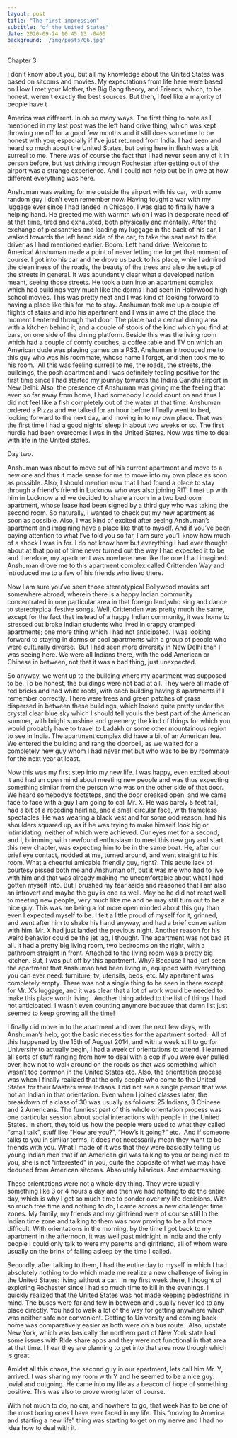 ```yaml
---
layout: post
title: "The first impression"
subtitle: "of the United States"
date: 2020-09-24 10:45:13 -0400
background: '/img/posts/06.jpg'
---
```

<p>Chapter 3</p>
<!-- /wp:paragraph -->

<!-- wp:paragraph -->
<p>I don't know about you, but all my knowledge about the United States was based on sitcoms and movies. My expectations from life here were based on How I met your Mother, the Big Bang theory, and Friends, which, to be honest, weren't exactly the best sources. But then, I feel like a majority of people have t</p>
<!-- /wp:paragraph -->

<!-- wp:paragraph -->
<p>America was different. In oh so many ways. The first thing to note as I mentioned in my last post was the left hand drive thing, which was kept throwing me off for a good few months and it still does sometime to be honest with you; especially if I've just returned from India. I had seen and heard so much about the United States, but being here in flesh was a bit surreal to me. There was of course the fact that I had never seen any of it in person before, but just driving through Rochester after getting out of the airport was a strange experience. And I could not help but be in awe at how different everything was here.</p>
<!-- /wp:paragraph -->

<!-- wp:paragraph -->
<p><span style="font-weight:400;">Anshuman was waiting for me outside the airport with his car,&nbsp; with some random guy I don’t even remember now. Having fought a war with my luggage ever since I had landed in Chicago, I was glad to finally have a helping hand. He greeted me with warmth which I was in desperate need of at that time, tired and exhausted, both physically and mentally. After the exchange of pleasantries and loading my luggage in the back of his car, I walked towards the left hand side of the car, to take the seat next to the driver as I had mentioned earlier. Boom. Left hand drive. Welcome to America! Anshuman made a point of never letting me forget that moment of course. I got into his car and he drove us back to his place, while I admired the cleanliness of the roads, the beauty of the trees and also the setup of the streets in general. It was abundantly clear what a developed nation meant, seeing those streets. He took a turn into an apartment complex which had buildings very much like the dorms I had seen in Hollywood high school movies. This was pretty neat and I was kind of looking forward to having a place like this for me to stay. Anshuman took me up a couple of flights of stairs and into his apartment and I was in awe of the place the moment I entered through that door. The place had a central dining area with a kitchen behind it, and a couple of stools of the kind which you find at bars, on one side of the dining platform. Beside this was the living room which had a couple of comfy couches, a coffee table and TV on which an American dude was playing games on a PS3. Anshuman introduced me to this guy who was his roommate, whose name I forget, and then took me to his room.&nbsp; All this was feeling surreal to me, the roads, the streets, the buildings, the posh apartment and I was definitely feeling positive for the first time since I had started my journey towards the Indira Gandhi airport in New Delhi. Also, the presence of Anshuman was giving me the feeling that even so far away from home, I had somebody I could count on and thus I did not feel like a fish completely out of the water at that time. Anshuman ordered a Pizza and we talked for an hour before I finally went to bed, looking forward to the next day, and moving in to my own place. That was the first time I had a good nights’ sleep in about two weeks or so. The first hurdle had been overcome: I was in the United States. Now was time to deal with life in the United states.</span></p>
<!-- /wp:paragraph -->

<!-- wp:paragraph -->
<p><span style="font-weight:400;">Day two.</span></p>
<!-- /wp:paragraph -->

<!-- wp:paragraph -->
<p><span style="font-weight:400;">Anshuman was about to move out of his current apartment and move to a new one and thus it made sense for me to move into my own place as soon as possible. Also, I should mention now that I had found a place to stay through a friend’s friend in Lucknow who was also joining RIT. I met up with him in Lucknow and we decided to share a room in a two bedroom apartment, whose lease had been signed by a third guy who was taking the second room. So naturally, I wanted to check out my new apartment as soon as possible. Also, I was kind of excited after seeing Anshuman’s apartment and imagining have a place like that to myself. And if you’ve been paying attention to what I’ve told you so far, I am sure you’ll know how much of a shock I was in for. I do not know how but everything I had ever thought about at that point of time never turned out the way I had expected it to be and therefore, my apartment was nowhere near like the one I had imagined. Anshuman drove me to this apartment complex called Crittenden Way and introduced me to a few of his friends who lived there.</span></p>
<!-- /wp:paragraph -->

<!-- wp:paragraph -->
<p><span style="font-weight:400;">Now I am sure you’ve seen those stereotypical Bollywood movies set somewhere abroad, wherein there is a happy Indian community concentrated in one particular area in that foreign land,who sing and dance to stereotypical festive songs. Well, Crittenden was pretty much the same, except for the fact that instead of a happy Indian community, it was home to stressed out broke Indian students who lived in crappy cramped apartments; one more thing which I had not anticipated. I was looking forward to staying in dorms or cool apartments with a group of people who were culturally diverse.&nbsp; But I had seen more diversity in New Delhi than I was seeing here. We were all Indians there, with the odd American or Chinese in between, not that it was a bad thing, just unexpected.</span></p>
<!-- /wp:paragraph -->

<!-- wp:paragraph -->
<p><span style="font-weight:400;">So anyway, we went up to the building where my apartment was supposed to be. To be honest, the buildings were not bad at all. They were all made of red bricks and had white roofs, with each building having 8 apartments if I remember correctly. There were trees and green patches of grass dispersed in between these buildings, which looked quite pretty under the crystal clear blue sky which I should tell you is the best part of the American summer, with bright sunshine and greenery; the kind of things for which you would probably have to travel to Ladakh or some other mountainous region to see in India. The apartment complex did have a bit of an American fee. We entered the building and rang the doorbell, as we waited for a completely new guy whom I had never met but who was to be by roommate for the next year at least.</span></p>
<!-- /wp:paragraph -->

<!-- wp:paragraph -->
<p><span style="font-weight:400;">Now this was my first step into my new life. I was happy, even excited about it and had an open mind about meeting new people and was thus expecting something similar from the person who was on the other side of that door. We heard somebody’s footsteps, and the door creaked open, and we came face to face with a guy I am going to call Mr. X. He was barely 5 feet tall, had a bit of a receding hairline, and a small circular face, with frameless spectacles. He was wearing a black vest and for some odd reason, had his shoulders squared up, as if he was trying to make himself look big or intimidating, neither of which were achieved. Our eyes met for a second, and I, brimming with newfound enthusiasm to meet this new guy and start this new chapter, was expecting him to be in the same boat. He, after our brief eye contact, nodded at me, turned around, and went straight to his room. What a cheerful amicable friendly guy, right?. This acute lack of courtesy pissed both me and Anshuman off, but it was me who had to live with him and that was already making me uncomfortable about what I had gotten myself into. But I brushed my fear aside and reasoned that I am also an introvert and maybe the guy is one as well. May be he did not react well to meeting new people, very much like me and he may still turn out to be a nice guy. This was me being a lot more open minded about this guy than even I expected myself to be. I felt a little proud of myself for it, grinned, and went after him to shake his hand anyway, and had a brief conversation with him. Mr. X had just landed the previous night. Another reason for his weird behavior could be the jet lag, I thought. The apartment was not bad at all. It had a pretty big living room, two bedrooms on the right, with a bathroom straight in front. Attached to the living room was a pretty big kitchen. But, I was put off by this apartment. Why? Because I had just seen the apartment that Anshuman had been living in, equipped with everything you can ever need: furniture, tv, utensils, beds, etc. My apartment was completely empty. There was not a single thing to be seen in there except for Mr. X’s luggage, and it was clear that a lot of work would be needed to make this place worth living.&nbsp; Another thing added to the list of things I had not anticipated. I wasn’t even counting anymore because that damn list just seemed to keep growing all the time!</span></p>
<!-- /wp:paragraph -->

<!-- wp:paragraph -->
<p><span style="font-weight:400;">I finally did move in to the apartment and over the next few days, with Anshuman’s help, got the basic necessities for the apartment sorted.&nbsp; All of this happened by the 15</span><span style="font-weight:400;">th</span><span style="font-weight:400;"> of August 2014, and with a week still to go for University to actually begin, I had a week of orientations to attend. I learned all sorts of stuff ranging from how to deal with a cop if you were ever pulled over, how not to walk around on the roads as that was something which wasn’t too common in the United States etc. Also, the orientation process was when I finally realized that the only people who come to the United States for their Masters were Indians. I did not see a single person that was not an Indian in that orientation. Even when I joined classes later, the breakdown of a class of 30 was usually as follows: 25 Indians, 3 Chinese and 2 Americans. The funniest part of this whole orientation process was one particular session about social interactions with people in the United States. In short, they told us how the people were used to what they called “small talk”, stuff like “How are you?”, “How’s it going?” etc.&nbsp; And if someone talks to you in similar terms, it does not necessarily mean they want to be friends with you. What I made of it was that they were basically telling us young Indian men that if an American girl was talking to you or being nice to you, she is not “interested” in you, quite the opposite of what we may have deduced from American sitcoms. Absolutely hilarious. And embarrassing.&nbsp;</span></p>
<!-- /wp:paragraph -->

<!-- wp:paragraph -->
<p><span style="font-weight:400;">These orientations were not a whole day thing. They were usually something like 3 or 4 hours a day and then we had nothing to do the entire day, which is why I got so much time to ponder over my life decisions. With so much free time and nothing to do, I came across a new challenge: time zones. My family, my friends and my girlfriend were of course still In the Indian time zone and talking to them was now proving to be a lot more difficult. With orientations in the morning, by the time I got back to my apartment in the afternoon, it was well past midnight in India and the only people I could only talk to were my parents and girlfriend, all of whom were usually on the brink of falling asleep by the time I called.</span></p>
<!-- /wp:paragraph -->

<!-- wp:paragraph -->
<p><span style="font-weight:400;">Secondly, after talking to them, I had the entire day to myself in which I had absolutely nothing to do which made me realize a new challenge of living in the United States: living without a car.&nbsp; In my first week there, I thought of exploring Rochester since I had so much time to kill in the evenings. I quickly realized that the United States was not made keeping pedestrians in mind. The buses were far and few in between and usually never led to any place directly. You had to walk a lot of the way for getting anywhere which was neither safe nor convenient. Getting to University and coming back home was comparatively easier as both were on a bus route.&nbsp; Also, upstate New York, which was basically the northern part of New York state had some issues with Ride share apps and they were not functional in that area at that time. I hear they are planning to get into that area now though which is great.</span></p>
<!-- /wp:paragraph -->

<!-- wp:paragraph -->
<p><span style="font-weight:400;">Amidst all this chaos, the second guy in our apartment, lets call him Mr. Y, arrived. I was sharing my room with Y and he seemed to be a nice guy: jovial and outgoing. He came into my life as a beacon of hope of something positive. This was also to prove wrong later of course.</span></p>
<!-- /wp:paragraph -->

<!-- wp:paragraph -->
<p><span style="font-weight:400;">With not much to do, no car, and nowhere to go, that week has to be one of the most boring ones I have ever faced in my life. This “moving to America and starting a new life” thing was starting to get on my nerve and I had no idea how to deal with it.</span></p>
<!-- /wp:paragraph -->
